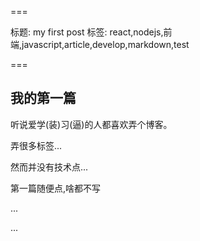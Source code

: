 ===

标题: my first post
标签: react,nodejs,前端,javascript,article,develop,markdown,test

===

## 我的第一篇

听说爱学(装)习(逼)的人都喜欢弄个博客。

弄很多标签...

然而并没有技术点...

第一篇随便点,啥都不写

...

...



